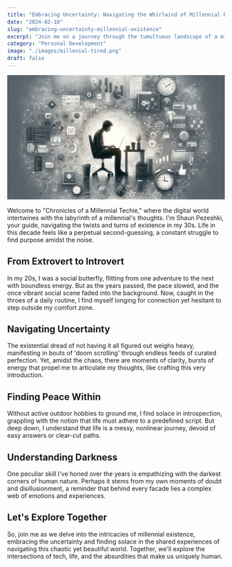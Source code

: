 ```yaml
---
title: "Embracing Uncertainty: Navigating the Whirlwind of Millennial Existence"
date: "2024-02-18"
slug: "embracing-uncertainty-millennial-existence"
excerpt: "Join me on a journey through the tumultuous landscape of a millennial's mind, where the chaos of life intersects with the order of coding."
category: "Personal Development"
image: "./images/millenial-tired.png"
draft: false
---
```


![The struggling millenial](./images/millenial-tired.png)

<div class="prose prose-lg max-w-none mt-10">

Welcome to "Chronicles of a Millennial Techie," where the digital world intertwines with the labyrinth of a millennial's thoughts. I'm Shaun Pezeshki, your guide, navigating the twists and turns of existence in my 30s. Life in this decade feels like a perpetual second-guessing, a constant struggle to find purpose amidst the noise.

## From Extrovert to Introvert

In my 20s, I was a social butterfly, flitting from one adventure to the next with boundless energy. But as the years passed, the pace slowed, and the once vibrant social scene faded into the background. Now, caught in the throes of a daily routine, I find myself longing for connection yet hesitant to step outside my comfort zone.

## Navigating Uncertainty

The existential dread of not having it all figured out weighs heavy, manifesting in bouts of 'doom scrolling' through endless feeds of curated perfection. Yet, amidst the chaos, there are moments of clarity, bursts of energy that propel me to articulate my thoughts, like crafting this very introduction.

## Finding Peace Within

Without active outdoor hobbies to ground me, I find solace in introspection, grappling with the notion that life must adhere to a predefined script. But deep down, I understand that life is a messy, nonlinear journey, devoid of easy answers or clear-cut paths.

## Understanding Darkness

One peculiar skill I've honed over the years is empathizing with the darkest corners of human nature. Perhaps it stems from my own moments of doubt and disillusionment, a reminder that behind every facade lies a complex web of emotions and experiences.

## Let's Explore Together

So, join me as we delve into the intricacies of millennial existence, embracing the uncertainty and finding solace in the shared experiences of navigating this chaotic yet beautiful world. Together, we'll explore the intersections of tech, life, and the absurdities that make us uniquely human.
</div>